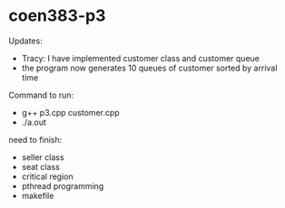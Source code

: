 # coen383-p3

Updates:
- Tracy: I have implemented customer class and customer queue
- the program now generates 10 queues of customer sorted by arrival time

Command to run:
- g++ p3.cpp customer.cpp
- ./a.out

need to finish:
- seller class
- seat class
- critical region
- pthread programming
- makefile
